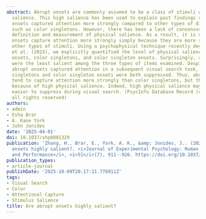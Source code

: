 ```yaml
---
abstract: Abrupt onsets are commonly assumed to be a class of stimuli with high physical
  salience. This high salience has been used to explain past findings showing abrupt
  onsets captured attention more strongly compared to other types of distractors,
  such as color singletons. However, there has been a lack of consensus about the
  definition and measurement of physical salience. As a result, it is unclear if abrupt
  onsets capture attention more strongly simply because they are more salient than
  other types of stimuli. Using a psychophysical technique recently developed by Stilwell
  et al. (2023), we explicitly quantified the level of physical salience of abrupt
  onsets, color singletons, and color singleton onsets. Surprisingly, abrupt onsets
  were the least salient among the three types of items examined. Despite this, only
  abrupt onsets captured attention in a subsequent visual search task, whereas color
  singletons and color singleton onsets were both suppressed. Thus, abrupt onsets
  tend to capture attention more strongly than color singletons, but this is not apparently
  because of high physical salience. Indeed, high physical salience may make an object
  easier to suppress during visual search. (PsycInfo Database Record (c) 2025 APA,
  all rights reserved)
authors:
- admin
- Esha Brar
- A. Kane York
- John Jonides
date: '2025-04-01'
doi: 10.1037/xhp0001329
publication: 'Zhang, H., Brar, E., York, A. K., &amp; Jonides, J.. (2025). Are abrupt
  onsets highly salient?. <i>Journal of Experimental Psychology: Human Perception
  and Performance</i>, <i>51</i>(7), 911--926. https://doi.org/10.1037/xhp0001329'
publication_types:
- article-journal
publishDate: '2025-10-09T20:17:11.776911Z'
tags:
- Visual Search
- Color
- Attentional Capture
- Stimulus Salience
title: Are abrupt onsets highly salient?
---
```

